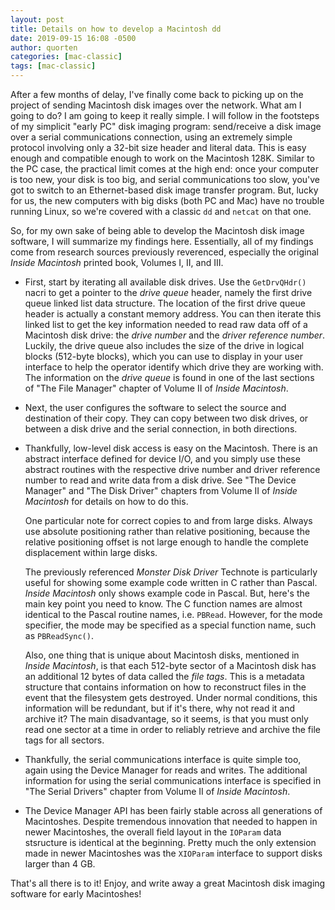 ```yaml
---
layout: post
title: Details on how to develop a Macintosh dd
date: 2019-09-15 16:08 -0500
author: quorten
categories: [mac-classic]
tags: [mac-classic]
---
```


After a few months of delay, I've finally come back to picking up on
the project of sending Macintosh disk images over the network.  What
am I going to do?  I am going to keep it really simple.  I will follow
in the footsteps of my simplicit "early PC" disk imaging program:
send/receive a disk image over a serial communications connection,
using an extremely simple protocol involving only a 32-bit size header
and literal data.  This is easy enough and compatible enough to work
on the Macintosh 128K.  Similar to the PC case, the practical limit
comes at the high end: once your computer is too new, your disk is too
big, and serial communications too slow, you've got to switch to an
Ethernet-based disk image transfer program.  But, lucky for us, the
new computers with big disks (both PC and Mac) have no trouble running
Linux, so we're covered with a classic `dd` and `netcat` on that one.

So, for my own sake of being able to develop the Macintosh disk image
software, I will summarize my findings here.  Essentially, all of my
findings come from research sources previously reverenced, especially
the original _Inside Macintosh_ printed book, Volumes I, II, and III.

<!-- more -->

* First, start by iterating all available disk drives.  Use the
  `GetDrvQHdr()` nacri to get a pointer to the _drive queue_ header,
  namely the first drive queue linked list data structure.  The
  location of the first drive queue header is actually a constant
  memory address.  You can then iterate this linked list to get the
  key information needed to read raw data off of a Macintosh disk
  drive: the _drive number_ and the _driver reference number_.
  Luckily, the drive queue also includes the size of the drive in
  logical blocks (512-byte blocks), which you can use to display in
  your user interface to help the operator identify which drive they
  are working with.  The information on the _drive queue_ is found in
  one of the last sections of "The File Manager" chapter of Volume II
  of _Inside Macintosh_.

* Next, the user configures the software to select the source and
  destination of their copy.  They can copy between two disk drives,
  or between a disk drive and the serial connection, in both
  directions.

* Thankfully, low-level disk access is easy on the Macintosh.  There
  is an abstract interface defined for device I/O, and you simply use
  these abstract routines with the respective drive number and driver
  reference number to read and write data from a disk drive.  See "The
  Device Manager" and "The Disk Driver" chapters from Volume II of
  _Inside Macintosh_ for details on how to do this.

  One particular note for correct copies to and from large disks.
  Always use absolute positioning rather than relative positioning,
  because the relative positioning offset is not large enough to
  handle the complete displacement within large disks.

  The previously referenced _Monster Disk Driver_ Technote is
  particularly useful for showing some example code written in C
  rather than Pascal.  _Inside Macintosh_ only shows example code in
  Pascal.  But, here's the main key point you need to know.  The C
  function names are almost identical to the Pascal routine names,
  i.e. `PBRead`.  However, for the mode specifier, the mode may be
  specified as a special function name, such as `PBReadSync()`.

  Also, one thing that is unique about Macintosh disks, mentioned in
  _Inside Macintosh_, is that each 512-byte sector of a Macintosh disk
  has an additional 12 bytes of data called the _file tags_.  This is
  a metadata structure that contains information on how to reconstruct
  files in the event that the filesystem gets destroyed.  Under normal
  conditions, this information will be redundant, but if it's there,
  why not read it and archive it?  The main disadvantage, so it seems,
  is that you must only read one sector at a time in order to reliably
  retrieve and archive the file tags for all sectors.

* Thankfully, the serial communications interface is quite simple too,
  again using the Device Manager for reads and writes.  The additional
  information for using the serial communications interface is
  specified in "The Serial Drivers" chapter from Volume II of _Inside
  Macintosh_.

* The Device Manager API has been fairly stable across all generations
  of Macintoshes.  Despite tremendous innovation that needed to happen
  in newer Macintoshes, the overall field layout in the `IOParam` data
  stsructure is identical at the beginning.  Pretty much the only
  extension made in newer Macintoshes was the `XIOParam` interface to
  support disks larger than 4 GB.

That's all there is to it!  Enjoy, and write away a great Macintosh
disk imaging software for early Macintoshes!
